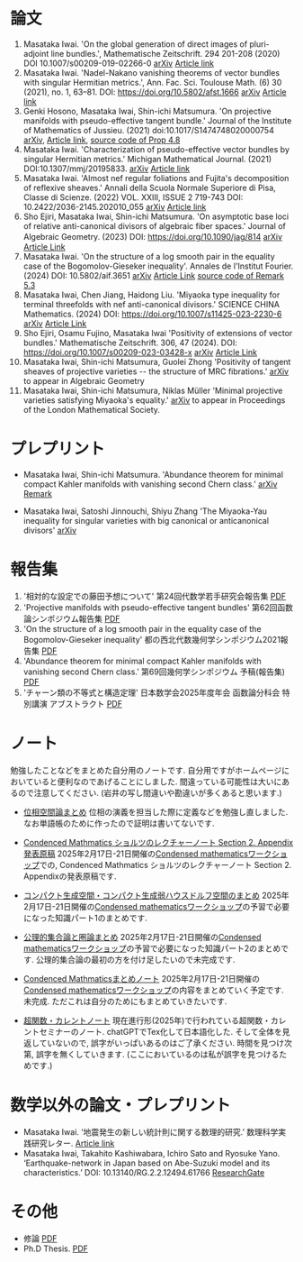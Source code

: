 # **論文**

1. Masataka Iwai. 'On the global generation of direct images of pluri-adjoint line bundles.', Mathematische Zeitschrift. 294 201-208 (2020) DOI 10.1007/s00209-019-02266-0 [arXiv](https://arxiv.org/abs/1712.06293) [Article link](https://link.springer.com/article/10.1007/s00209-019-02266-0)
2. Masataka Iwai. 'Nadel-Nakano vanishing theorems of vector bundles with singular Hermitian metrics.', Ann. Fac. Sci. Toulouse Math. (6) 30 (2021), no. 1, 63–81. DOI: https://doi.org/10.5802/afst.1666 [arXiv](https://arxiv.org/abs/1802.01794) [Article link](https://afst.centre-mersenne.org/articles/10.5802/afst.1666/)
3. Genki Hosono, Masataka Iwai, Shin-ichi Matsumura. 'On projective manifolds with pseudo-effective tangent bundle.' Journal of the Institute of Mathematics of Jussieu. (2021) doi:10.1017/S1474748020000754
[arXiv](https://arxiv.org/abs/1908.06421), [Article link](https://www.cambridge.org/core/journals/journal-of-the-institute-of-mathematics-of-jussieu/article/abs/on-projective-manifolds-with-pseudoeffective-tangent-bundle/5C6BC1CD1D4F0E3A5CD8DDF2FD1D266F), [source code of Prop 4.8](https://github.com/masataka123/math/tree/master/polynommial)
4. Masataka Iwai. 'Characterization of pseudo-effective vector bundles by singular Hermitian metrics.' Michigan Mathematical Journal. (2021) DOI:10.1307/mmj/20195833. [arXiv](https://arxiv.org/abs/1804.02146) [Article link](https://projecteuclid.org/journals/michigan-mathematical-journal/advance-publication/Characterization-of-Pseudo-Effective-Vector-Bundles-by-Singular-Hermitian-Metrics/10.1307/mmj/20195833.short)
5. Masataka Iwai. 'Almost nef regular foliations and Fujita's decomposition of reflexive sheaves.' Annali della Scuola Normale Superiore di Pisa, Classe di Scienze. (2022) VOL. XXIII, ISSUE 2 719-743 DOI: 10.2422/2036-2145.202010_055 [arXiv](https://arxiv.org/abs/2007.13954) [Article link](https://journals.sns.it/index.php/annaliscienze/article/view/4935)
6. Sho Ejiri, Masataka Iwai, Shin-ichi Matsumura. 'On asymptotic base loci of relative anti-canonical divisors of algebraic fiber spaces.' Journal of Algebraic Geometry. (2023) DOI: https://doi.org/10.1090/jag/814 [arXiv](https://arxiv.org/abs/2005.04566)　[Article Link](https://www.ams.org/journals/jag/0000-000-00/S1056-3911-2023-00814-8/)
7. Masataka Iwai. 'On the structure of a log smooth pair in the equality case of the Bogomolov-Gieseker inequality'. Annales de l'Institut Fourier. (2024) DOI: 10.5802/aif.3651 [arXiv](https://arxiv.org/abs/2103.08779) [Article Link](https://aif.centre-mersenne.org/articles/10.5802/aif.3651/) [source code of Remark 5.3](https://github.com/masataka123/math/blob/master/chern.ipynb) 
8. Masataka Iwai, Chen Jiang, Haidong Liu. 'Miyaoka type inequality for terminal threefolds with nef anti-canonical divisors.' SCIENCE CHINA Mathematics. (2024) DOI: https://doi.org/10.1007/s11425-023-2230-6  [arXiv](https://arxiv.org/abs/2303.00268) [Article Link](https://link.springer.com/article/10.1007/s11425-023-2230-6) 
9. Sho Ejiri, Osamu Fujino, Masataka Iwai 'Positivity of extensions of vector bundles.' Mathematische Zeitschrift. 306, 47 (2024). DOI: https://doi.org/10.1007/s00209-023-03428-x [arXiv](https://arxiv.org/abs/2307.05022) [Article Link](https://link.springer.com/article/10.1007/s00209-023-03428-x)
10. Masataka Iwai, Shin-ichi Matsumura, Guolei Zhong 'Positivity of tangent sheaves of projective varieties -- the structure of MRC fibrations.'  [arXiv](https://arxiv.org/abs/2309.09489) to appear in Algebraic Geometry
11. Masataka Iwai, Shin-ichi Matsumura, Niklas Müller 'Minimal projective varieties satisfying Miyaoka's equality.'  [arXiv](https://arxiv.org/abs/2404.07568) to appear in Proceedings of the London Mathematical Society.


# **プレプリント**

- Masataka Iwai, Shin-ichi Matsumura. 'Abundance theorem for minimal compact Kahler manifolds with vanishing second Chern class.' [arXiv](https://arxiv.org/abs/2205.10613) [Remark](https://masataka123.github.io/blog3/pdf/Torus_fibration_c2=0.pdf)

- Masataka Iwai, Satoshi Jinnouchi, Shiyu Zhang 'The Miyaoka-Yau inequality for singular varieties with big canonical or anticanonical divisors' [arXiv](https://arxiv.org/abs/2507.08522)

# **報告集**
1. '相対的な設定での藤田予想について' 第24回代数学若手研究会報告集 [PDF](https://masataka123.github.io/blog3/pdf/2019_02_18_hokoku.pdf)
2. 'Projective manifolds with pseudo-effective tangent bundles' 第62回函数論シンポジウム報告集 [PDF](https://masataka123.github.io/blog3/pdf/2019_11_02.pdf)
3.  'On the structure of a log smooth pair in the equality case of the Bogomolov-Gieseker inequality' 都の西北代数幾何学シンポジウム2021報告集 [PDF](https://masataka123.github.io/blog3/pdf/2021_10_31.pdf)
4. 'Abundance theorem for minimal compact Kahler manifolds with vanishing second Chern class.' 第69回幾何学シンポジウム 予稿(報告集) [PDF](https://masataka123.github.io/blog3/pdf/2022_07_20_Geometry_Symp_2022.pdf)
5. 'チャーン類の不等式と構造定理' 日本数学会2025年度年会 函数論分科会 特別講演 アブストラクト [PDF](https://masataka123.github.io/blog3/pdf/2025_01_日本数学会_homepage.pdf)


# **ノート**
勉強したことなどをまとめた自分用のノートです. 自分用ですがホームページにおいていると便利なのであげることにしました.
間違っている可能性は大いにあるので注意してください. (岩井の写し間違いや勘違いが多くあると思います.)

- [位相空間論まとめ](https://masataka123.github.io/blog3/lecture/2022_集合と位相まとめ.pdf)
位相の演義を担当した際に定義などを勉強し直しました. なお単語帳のために作ったので証明は書いてないです. 

- [Condenced Mathmatics ショルツのレクチャーノート Section 2. Appendix 発表原稿](https://masataka123.github.io/blog3/pdf/2025_02_18_Condensed_Mathmatics_talk.pdf)
2025年2月17日-21日開催の[Condensed mathematicsワークショップ](https://sites.google.com/view/condmathomu/home)での, Condenced Mathmatics ショルツのレクチャーノート Section 2. Appendixの発表原稿です. 

- [コンパクト生成空間・コンパクト生成弱ハウスドルフ空間のまとめ](https://masataka123.github.io/blog3/pdf/2025_02_18_CGWH.pdf)
2025年2月17日-21日開催の[Condensed mathematicsワークショップ](https://sites.google.com/view/condmathomu/home)の予習で必要になった知識パート1のまとめです. 

- [公理的集合論と圏論まとめ](https://masataka123.github.io/blog3/pdf/2025_02_18_set_category.pdf)
2025年2月17日-21日開催の[Condensed mathematicsワークショップ](https://sites.google.com/view/condmathomu/home)の予習で必要になった知識パート2のまとめです. 公理的集合論の最初の方を付け足したいので未完成です. 

- [Condenced Mathmaticsまとめノート](https://masataka123.github.io/blog3/pdf/2025_02_18_Condensed_Mathmatics_seminarnote.pdf)
2025年2月17日-21日開催の[Condensed mathematicsワークショップ](https://sites.google.com/view/condmathomu/home)の内容をまとめていく予定です. 未完成. ただこれは自分のためにもまとめていきたいです. 

- [超関数・カレントノート](https://masataka123.github.io/blog3/pdf/20251003_current_seminar/current_seminar_20251003.pdf)
現在進行形(2025年)で行われている超関数・カレントセミナーのノート. chatGPTでTex化して日本語化した. そして全体を見返していないので, 誤字がいっぱいあるのはご了承ください. 時間を見つけ次第, 誤字を無くしていきます. (ここにおいているのは私が誤字を見つけるためです.)

# **数学以外の論文・プレプリント**
- Masataka Iwai. ‘地震発生の新しい統計則に関する数理的研究.’ 数理科学実践研究レター. [Article link](https://www.ms.u-tokyo.ac.jp/lmsr/pdf/2019-6.pdf)
- Masataka Iwai, Takahito Kashiwabara, Ichiro Sato and Ryosuke Yano. ‘Earthquake-network in Japan based on Abe-Suzuki model and its characteristics.’ DOI: 10.13140/RG.2.2.12494.61766
[ResearchGate](https://www.researchgate.net/publication/335443738_Earthquake-network_in_Japan_based_on_Abe-Suzuki_model_and_its_1_characteristics_2)

# **その他**
- 修論 [PDF](https://masataka123.github.io/blog3/pdf/weak_geodesic.pdf) 
- Ph.D Thesis. [PDF](https://masataka123.github.io/blog3/pdf/phd_iwai.pdf)


<!---
# **コメント**

- 'On the global generation of direct images of pluri-adjoint line bundles.', 
修士論文があまりにも悪く, 修士以後特にやることも定まらず, 博士１年の秋まで迷走していた.
(Monge-ampere, K-stabilityとかいろいろやったがよくわからんかった...)

そんな中, 博士1年の夏に友人の家に述べ２週間ぐらい一緒に暮らしていた(ファイナルファンタジー１５飯生活)時に, 指導教官にこういうの(Dengさんの論文とか)読んでると連絡し, そっから指導教官の手取り足取り丁寧な指導によりなんとか論文になった.
でも今思うと, この論文はかなり指導教官のテクニックが使われていて, 自分の論文と言っていいものか...(指導教官のShafarevich写像に関する論文とかこんなテクニック多い).

その後(指導教官の反対を押し切って)arXivに早速投稿. すると3日後にDuttaさんから「結果が被った」と報告があった. arXivに投稿して正解だった....(そのことを報告した際に指導教官から「そうですか」の一言のみ頂いた).

その４ヶ月後に村山さんにお会いする機会があった.何か喧嘩らしきことが起こるかと思ったが, そんなことはなく, 村山さんから「あんな短く証明できるのはすごい」というお言葉をいただいた. 私は村山さんに「log canonicalの時にも拡張できるのはすごい」と言った.お互いがお互いをほめ合うことになった.(log canonicalは解析的にはどうしようもないので, やっぱりDutta-Murayamaはすごい, Dutta-Murayamaは他にも応用があるし...)

Mathematische Zeitschrift.に掲載

ちなみに指導教官に訂正してもらった際に「あなたの論文の謝辞に私の名前を書かないでください」と明記された.後世に伝えていきたい.

この時期はゼルダの伝説 Breath of the Wildをめちゃくちゃやっていた. おそらくこのゲームはいろんな人に勧めているし, 誰もが面白いと言っていると思う.



- 'Nadel-Nakano vanishing theorems of vector bundles with singular Hermitian metrics.', 

後輩のセミナーで消滅定理に関することを聞いてて, もっと簡単に証明できるんじゃないと思って書いた. 書いた当時はこれとか絶対応用あるやろっと思ってarXivに投稿したが, よく考えてみると藤野先生の結果のマネっぽいし, うーんって感じ.まあ誰か応用してくれると嬉しい.

Annales -Mathmatiques- de la Facult des sciences de Toulouseに掲載予定.

この時期はゼノブレイド2にハマっていた.ゼノブレイド2は戦闘システムに癖があるゲーム. ただハマるとすごく快感がある面白いゲームだった. あと音楽良すぎてサントラも購入した.


-  'Multiplier ideal sheaves and local geodesics for plurisubharmonic functions.' 
修士論文. 今見返してもやっぱりひどい. 指導教官に投稿しろと言われたが, とてもじゃないが投稿できるレベルではない. 



- 'Characterization of pseudo-effective vector bundles by singular Hermitian metrics.' 

pseudo-effectiveに関して調べてたら, 特異エルミート計量で特徴付けられるんじゃね?って思って書いた論文.当時はこれめっちゃいいやんと思ったが, 2年ぐらい経ってから見ると, いやこれ結構当たり前のこと書いているなあって思う.まあtangent bundleがbigに関する構造定理を付け加えたし, 面白いかも.

Michigan Mathematical Journal に掲載予定.

この時期はモンハンワールドにハマっていた.マルチで常に海外交流をしてたように思う. 大剣と弓を主に使っていた.




- 'On projective manifolds with pseudo-effective tangent bundle.'

博士２年ぐらいに考えてた問題.でも全くわからず, そのご就活やらなんやらで数学を一時期離れてた.(競技プログラミングにはまったのも博士２年の時)

科研費余ってたので博士２年の2月にCIRMの研究集会に行った. その行きの飛行機で松村さんの論文見ればできるんじゃないと思い, その後いろいろと考えた.(ちなみにWangくんにあったのもこの研究集会. この研究集会で藤野先生, 藤澤先生と一緒にマルセイユ観光した. この研究集会の後に日経のプログラミングコンテストあったし, いろいろ忙しかった...)

その後できたと思って松村さんにメールしたところ,英語的にも数学的にもいろいろミスが見つかった. 4月に松村さんにお会いし, ４日間ほど議論した. ちょうど私のセミナー発表があって, そこに出席してた細野さんにセミナー後「ベクトル束のsplit」に関して質問し, それがきっかけで細野さんも一緒に混ざった. lineグループでの議論の末5月に理論的なことは完成.結局博士２年の時に考えてた問題は斜め上の解答(葉層理論)でとけた. 

その後松村さんから分類に関する質問が出て, 分類をすることになった(Chapter 4). 6月に再度東北大学に行き, 分類をすることに. ただ松村さんがminimal surfaceに関してはもう分類してたので, 結局Blow-upのところだけが問題となった.これは「Python使えばいけるんじゃね」と思いプログラミングして解決した.(こんなところでプログラミングが役立つとは人生よくわからん...)

後日談だが, 他の研究者から「 I must admit that I am still amazed by the computations that H-I-M do in Section 4 of their paper」と言われた. 

Journal of the Institute of Mathematics of Jussieuに掲載決定
この論文は私はかなり好きである. 著者全員の個性・良さが出てる論文だと思う. 

arXivに提出していたぐらいの時期はファイアーエンブレム風花雪月にハマっていた. 1ルート70時間かかるしそれが4ルートもあるしとかなりハードなゲームだったルナティックむずかしすぎる...




- Ph.D Thesis.
博論はめちゃくちゃ適当に書いた. 修論を除く上の４つの論文はまとめただけである. Fujita分解やZhengさんに送ったメールなどを最後に書いた. (Miscellaniesという言葉を使いたかっただけである.)  
博論の謝辞はめちゃくちゃボケようと思って書いた. 友達に見せたら「この謝辞は面白い」と絶賛だった. 各パートについてもう少し踏み込んだことを言う.
・高山先生への謝辞 
私は高山先生から何一つ学ばなかったので, それを御礼するふりをしながら書いたつもりである. 結局修士博士時代, 研究室で学んだことは無駄であった. 2020年はこの(無駄に)学んだことを綺麗さっぱり落とす年であった. 
・松村さんへの謝辞 
現在の研究方法は全て松村さんから教えてもらったように思う. 初めて共同研究をしたとき「これがプロの研究か...」と驚愕・落胆した. 以前やってた研究方法や研究室セミナーは全てぬるま湯だったのである. それ以降(2020年以降), 私はこの方法で研究するときめた. 松村さんには常にお世話になっているので, 感謝しかない.  
・研究室の人への謝辞. 
結局高山研究室の人々とは疎遠になってしまった. 小池さんや松村さん以外とはあまり連絡をとっていない. 研究室の繋がりとはそんな物である.
・家族への謝辞 
実は私の家族は私が何をやっているかよくわかっていない. 修士一年から金銭面で自立していたので, あまり詳しくいってなかったのである. (両親は博士課程もよくわかってないと思う) そういう面で何もいってこなかった両親には感謝である. (両親によって修士博士を諦めた例もあるので...) 私は家族との関係が非常に良いし, 今までやってこれたのも家族があまり干渉しなかったからである. (だって普通だったら"働け"っていってきてもおかしくないし)  "いつも暖かく見守ってくれてありがとうございます"は姉から「こういうこと書いたら?」と言われて書いた.
・高校の同級生への謝辞 
博士修士は遊んでいた思い出しかない.(論文を書けるほど勉強はしてたと思うがなぜか勉強していた時の記憶がない. 遊んでいた思い出しか頭の中にないのである.) 学部時代の方がかなり勉強してたと思う. 学部時代は全然家から出ないし趣味もそんなになかったので, 彼らのおかげで趣味が増えて人生が良くなったと思う. 
友人Aが神社好きで, 私もその友人とよく旅行に行っていたので, 旅行や神社仏閣巡りが私の趣味になった. 青春18きっぷでの旅行も修士1年にやったことである. 修士博士といえども結局は学生なので, 夏休み春休みにはよく旅行に行った. 
 2週間に及ぶゲーム合宿は博士1年に友人Bとやったことである. 友人Bに「スプラトゥーン」を進められ, めちゃくちゃ面白かったので, 京都に押しかけて合宿をしたのである. ゲーム機を持っていなかった私がゲームをやり始めたのも彼の影響である. この合宿ではファイナルファンタジー15で主人公が食べた料理と同じ料理を食べる「ファイナルファンタジー１５飯生活」を行った.  
 博士3年に友人Cと8年ぶりに出会った. 彼はボードゲームを大量に持っていた. そっから高校時代の同級生何人かと8年ぶりに会って, 月一回ボードゲームをするようになった. みんな働いていてまともになっていたのには非常に驚いた.  博論提出２週間前に行くドイツ旅行も友人Cが誘ったことである. なかなかhardでFunnyな旅行だった. 私がいった旅行ベスト５に入る. 
 謝辞に書ききれないが高校の同級生とはかなり遊んだ. 今でもよく会っている.  
・数学科の人々への謝辞 
主に318など遊びに行っていた研究室への感謝である. リンクのところでも書いてるが, 私は自分の研究室(326)にはあんまり行かず, 317,318に遊びに行っていた. (他にも4階に遊びに行っていた) 修士時代と博士1年くらいまでは荒野さん周りの人が多くいたので, かなり楽しかった. 博士2年に競技プログラミングにハマると, 318で競プロしに行ったりした. (鶴崎くんにあったのも競プロつながりである). ただ博士3年になると, 遊んでくれる人がほぼいなくなったのである.いろんな人がいなくなったことで, 317は真面目な研究室になっていた. 今まで遊ぶために行っていた大学が遊べる場ではなくなっていたのである. そのため博士3年から大学にはあまり行かず高校の同級生と遊んでいた. なんかそれもあってか結局疎遠になってしまった(まあ無職時代に同期や数学科の人とはあまり会わないようにしていたのもあるが...) まあ同じ業界にいるのでいつかは会うと思うし, その感じでいようかと思う.




- 'On asymptotic base loci of relative anti-canonical divisors of algebraic fiber spaces.' 

9月に松村さんが東京に来て$B-(-K_{X/Y})$が$f$でdominantに落ちない場合について考えようという結論に至った. そこでCampana-Cao-Matsumura見ながら調べると, $B-(-K_{X/Y})$が$f$でdominantに落ちない場合には$f$がlocally trivialになることがわかった.(当時これには信じられず何回も見直したが...). ちょうど10月に大阪で松村さんと会う用事があったのでそこで言おうと準備した.

偶然にも同じタイミングで, 江尻さんから(權業さんを通して)「Campana-Cao-Matsumuraの数値的小平次元の等号成立の別証明ができた」と聞いた.そんなわけで, 10月に大阪で江尻さんの別証明を聞いた. 非常に簡潔に証明できてて驚きしかなかった. 江尻さんの発表後, 松村さんと2人で「$B-(-K_{X/Y})$が$f$でdominantに落ちない場合には$f$がlocally trivial」に関して議論した.次の日に江尻さんの研究室に2人で押しかけ, 情報共有し, 共同研究しようと言うことになった.

その後は江尻さんはB+,B-のinclusion公式とかいろいろ見つけ出し, 松村さんは-K_{X/Y}のsemiampleの時のup to finite etaleで直積の構造になることを示し, いろいろ付け加わって今の形になった.(私の仕事がやっぱり少ない気がする, 申し訳ない....)

arXivに出した時期は集まれどうぶつの森にハマっていた. 500時間ぐらいやった気もする.東大寺作ったり遊園地を作ったり色々したと思う.

Journal of Algebraic Geometryに掲載決定. 掲載決定まで2年かかった. 実は1回rejectを食らったのだかその理由は「レフェリーは良い論文だといっているが総合的に判断してrejectにしました」というなんとも嫌な気分になるrejectだった. 2年経った今でも内容的には面白い論文だし結構意外な結果が多いと思うのだが, なんか知名度が低い. ちょっと悲しい気分である.



- 'Almost nef regular foliations and Fujita's decomposition of reflexive sheaves.' 

博士２年の時にCatanese-KawamataのFujita分解の別証明はあるかと疑問に思った.偶然にも, 博士３年の7月に解決した.ただあまりにも簡単だったので, これだけでは論文にならないと思い, そのご応用についていろいろ考えたが特に何も得られなかった.

そんな中2020年4月に[LOY20]が出て, 早速読むことに. [LOY20]読んだ後に, 簡単な場合だったら言えるんかなーって思い, まあとりあえずalmost nef regular foliationで考えてみるかと言って考えた. 

ひとまずFoliationに関して知識を得るためにDruelさんの論文を５本ほど読んだ. するとnef anticanonical bundleに関する予想があり, 「これEIMでやったやつやん」ってなり即座に解いた.それじゃ面白くないから等号成立条件についてもっといいことが言えそうと思い調べた.(rationally connnected leavesに関しては, Ejiri-Gongyo見ててもどっかにrationally connectedは出るだろうと思った)

再びalmost nef regular foliationについて考えることに.algebraic partのrelative MRC調べればいけそうかなっと思っていて調べてたら, 「ん？なんかこれFujita分解に似てるな」と思った.その発見の後からmain theoremは早かった. (姉の家の引っ越ししてる際にも考えてた)

でもあまりにも簡単にmain theoremが言えているので, 投稿しようかどうか悩んだ. 
「まあDruelさんの予想も解いてるし, relative MRCについても書いてるし, そこまで自明でもないやろ」と言うことで投稿することにした.と言うわけで問題を考えてから2,3ヶ月で投稿することにした. 

Annali della Scuola Normale Superiore di Pisa, Classe di Scienze. 掲載決定
アクセプトまで3ヶ月と早かった. singular Hermitian metric使わない論文はアクセプトが早いのでは...とも思ってきた

arXivに出した時期はゼノブレイド definitive editionにハマっていた. ストーリーが暗い感じで常に面白く, 戦闘システムがゼノブレイド２よりもわかりやすいと思う.個人的にはゼノブレイド２よりもゼノブレイド１の方が好きである．



-'On the structure of a log smooth pair in the equality case of the Bogomolov-Gieseker inequality' 

2021年10月から半年間京都大学勤務となった. とはいったもの通勤する必要なし, 家にいたまま毎日決まった時間に勤務状態をメールするだけ, 以前と暮らしは変わらなかった.

まず初めにCampanaのOrbifold slope rationally connectedの論文を読んだ. これは正直読んだもののよくわからず, 次にWangくんの予想"-Kx がnefなklt varietyのregular locusの基本群はalmost abelian"をやってみた. ただこれはklt orbifold pairで-(Kx + D)がsemipositiveな場合でしかできず, 証明もorbifoldにしただけで, あんまりいい結果ではなく, ボツとなった(2022追記: これはどうもclaudonさんの学生が解いたようだ. 方針はPaun先生の方法と全く変わらなかった.)

とかなんとかいっている間に2021年になり, とりあえず[GKP20a]を読むことに. 安易にも「klt pairはorbifold tangent bundle定義するの難しい上に[CCM21]で結構わかっているからやっても意味ないし, log canonicalは難しそうだから, log smoothだったらできるんじゃない?」と思い, 前々から読んでた[DLB20]をもう少し詳しく読んだ. ただ[DLB20]はあり得ないくらい難しかったので, これもう少し簡単にならんか?と思ってたら, sRC quotient使えば言えそうだとわかった.(これは結局間違ってたのだが, まあできたし良しとしよう). とかとかいっている間にTheorem 1.4は完成. Kobayashi-Ochiai型の定理も[FM20]でできてたしこれは簡単に言えた. 

じゃあTx(-log D) がnumerically projectively flatだったらなんか言えるんじゃない?と思って調べたがあんまりわからず, とりあえず, Grauert理論と最近の複素幾何で発表することに. その研究集会でDaniel Greb先生の講演聞いてたらklt varietyの場合はわかっているらしく, ほうほうと思って論文[GKP20b]を読んだ. すると"H^1(X, /Omega^1)=0になることはない"という簡単な事実が書いてあった.(人間簡単なことには気づかないものである.) え,じゃあ分類できるんじゃないと思い, [FM20]を見ながらFujita \Delta invariant用いて分類ができた(まあ間違ってたんだけど). その後, 松村さんとセミナーして, Exampleの計算方法(その時には(P^n,H)と(F1,D)しかなかった)も教えてもらい, ガチで計算してExampleをえた.(人間簡単なことには気づかないものである.)

ところが藤野先生に論文を見せたら, 重大なミスが発覚. 実はその分類間違っており, 分類に外れた結果がでた. 具体的にはExampleで(Fm,D)も例になっていた. ということでTheorem 1.5はかなり弱い形になった. まあでもminimal modelの時は分類できたからいいんかなあ・・・

ということで論文を改めて見てみると, Theorem 1.4,1.5は, まあそこまでって感じ. (一応[DLB20]の簡単な証明にもなってるしええかな). Proposition 1.6がかなり面白く, 自分でもよう見つけたなと感嘆する限りである. この例って意外と知られてないし, [GKP20b]との違いが出てて面白いと思う. 一時は論文を出すか迷ったが, 自分が面白いと思う点があるので論文にして出すことにした. (まあ論文なぞ自己満足なので, 自分が面白いと思ったものを出すだけである. 面白くない論文はよくない論文誌にいくだけである)

後, まさかiitaka algebraic geometryが役に立つとは思ってなかった. 学部4年の時に高木俊輔先生とのセミナーで読んだ本だが, その後役に立つとは...Fujita \Delta 種数もこの本に書いてあったしなんか覚えてた内容がこの時期になって使うとは人生何が起こるかわからん. 

arXivに出した時期はリングフィットアドベンチャーにハマっていた. 
またこの論文は絶対に3月26日までに提出すると決めていた. モンハンライズが3月26日に発売される. 3月26日以降は忙しくなる. 現に今も体験版第二弾が出てきて忙しい. 今日も狩りをしなければならない. 体験版の時点でプレイ時間が40時間を超えている. これから忙しくなりそうだ. (結局2021年はモンハンライズを500時間もやってしまったのであった...)

Chapter 5での未解決問題は2021年12月にDruelさんが完璧に解いてしまった. 実は私もやろうとしていてできなかった問題だったのでちょっと悔しい. (10月に長岡くんに会ったときに, 致命的なミスを指摘されて, そっからできなかったのである...)

Annales de l'Institut Fourier に掲載決定. 結構好きな結果だったが, 2021年12月にDruelさんが完璧に解いてしまってから興味を失ってしまった. なのでまあ論文がFourierに掲載されたのは普通に嬉しい. ただ自分の限界も感じる論文でもあった. 



- 'Abundance theorem for minimal compact Kahler manifolds with vanishing second Chern class.'

2022年6月からRACMaSに勤務することになった. 身分は助教となり, 社会人といえば社会人となった. しかし週一回大学に行けばよく, 家で研究してればいいらしく, ちょっと暮らしが変わっただけであった. (まあ仙台に引っ越したので, そこは変わったが... 東北の神社仏閣を旅行できたのは非常に楽しかった.)

せっかく東北大学に来たのだから, 何か松村さんと議論がしたいと思い, 3年ほど前に松村さんから渡された論文[WZ02]を読むことにした. これが解読できて応用すればnef cotangent 束の研究ができると思ったからである. また論文の大雑把な内容は理解しているつもりで, Fujita分解が使えると本気で思っていた. 結局この論文は１ヶ月かけて解読できたのだが, 大した応用もできず, この方向性の研究はボツになった.

そっから3ヶ月間(7月から10月)くらいはひとつ前の論文のChapter 5での未解決問題に取り組んでいた. おそらくLCでの消滅定理を拡張すればいけると思って, LCの場合のBogomolov-Sommese消滅定理取り組んだが, 大したことは言えなかった. この研究はある程度までできていたが, 10月に長岡くんに会いに行ったら致命的なミスを指摘され, それが理由でボツになった. 

11月の第一週, 何かネタを探して歩いていると, ふと「数値的小平次元1の場合のGrifith semipositive cotangent (nef cotangent)束のアバンダンスは言えないかな」と思った. 
なぜそう思ったのかわからない. (卸町神社の神託といえばそれまでだが.) ただ以下の論文が手がかりとはなっていた
・[GKP21] GKP21ではアバンダンスを解いていた. そのトリックは数値的小平次元が1で小平次元0みたいなことが起こり得ないことを示していた. 数値的小平次元1なら何か簡単に示せそうとは思っていた.
・[Ou17] 2次のチャーンクラスが消えていて数値的小平次元が1の場合, semistable bundleのフィルトレーションでかけていることが分かっていた. そのフィルトレーションが自明な時, それは[GKP21]と同じ状況である.
・[Koike21] アバンダンスを解くにはMonge-Ampere foliationが鍵となる. [WZ02]でもそのfoliationが使われている. 小池さんの論文では数値的小平次元が1の場合のMonge-Ampere foliationの正則性が調べられていた.
そこで1週間かけて考えると, いとも簡単にprojectiveの場合は解けてしまったのである. Touzet16によってほぼ知られていたfoliationやFujita分解, [GKP21]のShafarevich mapのテクニック, [Ou17]の定理などを合わせたらできてしまった. これがChapter 3の内容の原点である(最初はProjectiveでnef cotangentに限定していた)

そこで松村さんに報告したら, 「Fujita分解のテクニックが面白いからそこを深めましょう」ということになり, 共同研究することになった. ただFujita分解からはアバンダンスが言えず, もしかしたらnef cotangent束のアバンダンスはFujita分解とあまり関係ないのではとなった. これはまずい, ボツになるのかと思ったが, 結局は松村さんが調べ尽くしてくれ, 実のある内容ができた. それがChapter4の内容である.

RACMaSにいるうちに論文を出したかったので, 2022年3月までには出そうと言っていた. ただ12月から2月くらいまでは松村さんがお忙しかったので, 私は待ちの状態が続いた.そこで12月のうちにProjectiveでnef cotangentのアバンダンスを書き終え, あとは適当に時間を潰していた. ところが, 1月下旬に[LOYWZ21]や藤野先生の論文を読んでいると, 「あれprojectiveの場合の証明はまどろっこしいことをしているかもしれない」と思った. 「これはやばい, またボツになるのか」と思ったが, 卸町神社に行った後にふと「compact kahlerにしたらいいんじゃない?」と思い研究を進めた(なぜそう思ったのかわからないがこれもまた卸町神社の神託であろう) そこでもう一回Touzet16あたりを調べていると[PRT21]の論文にぶち当たり, Special varietyを結びつくアイデアがでた. またまた1週間かけて考えるとcompact kahlerの場合ができてしまった.  しかも2次のチャーン類が消えてることからnef cotangentが出てしまったのである. これはcompact kahlerでnumerically projectively flatの同値性を証明する際に用いたテクニックを[Ou17] の分類に応用するだけであった. 以上がChapter 3, 5, 6の内容である.

さて結局のところこの論文はかなり運よくできた論文である. 
・長岡くんが前の研究を否定してくれた. 長岡くんに指摘されてなかったらこの研究のスタートは遅れていた.
・2回ほど謎の神託を得た. 私はいつも, ある1週間の間にアイデアがふと降りてきて, それを1,2ヶ月で練って論文にするので, そこまで珍しくない. ただ普段は１つの神託で１つの論文を作るので, 今回は２つの神託を用いている. 論文には"待ち"と呼ばれる発酵させる期間が必要だとわかった.
・他の人に解かれていなかった. 私は偉い人のアイデアをつなぎ合わせただけである. 何か新しい手法を生み出したわけではない. このアバンダンスは気づけば簡単な定理だが, なぜか誰も気づいていなかった. ある人から「Special varietyと関連づけるとは思わなかった」と言われた.

arXivに出した時期はあまりゲームをやっていない.ちょっと思い返すと2021年にモンハンが出てそれを500時間ぐらいやっていた. 最初は狩猟笛を使ってたがライトボウガンが強すぎてそっからずっと使っていた. 2022年6月にサンブレイクが出るので, ちょくちょく勘を取り戻さないといけない.
その後は女神転生5をやっていた. 60時間ぐらいだと思う. あれほど化け物が出まくるゲームはあまりないと思う. その後fire emblem 風花雪月をまた100時間ぐらいやった. 
それから2月3月はなぜか四六時中数学のアイデアが降りてくる日々が続き, ゲームをやる余裕がなかった. (まあこれは神託みたいなものだと思う.) 論文を出しちょっとゆったりしたいので何かゲームをしたい. (十三機兵防衛圏とかすすめたい)

最後にアバンダンスに関して思うことを述べておく. generalなアバンダンスは難しいが, nef cotangentやGriffith semipositive cotangentの場合は結構あっさり解けるのではないかと思っている. 
理由としてこれらはAbelian varietyとample canonical に分解される. つまりCYやHKなど難しい多様体がでない. Abalian varietyはmoduliもわかっているので, これらの多様体は簡単な構造をしている. また[WZ02]によってGriffith semipositive cotangent＋Kahler conditionの場合はアバンダンスがわかっているのである. 
とりあえず[WZ02]の別証明を早く知りたいところである. Griffith semipositive cotangentの場合, パッと思いつく方針として, 計量hによるRicci kernel foliation(Monge-Ampere foliationの一種)を作り以下を考えれば良いと思う.
1. Monge-Ampere foliationの正則性を示す. (これは[Koike20]が鍵になると思う.)
2. それがalgebraiclly integrableを示す([Bost01][Druel17]などなどを使う?)
ただこっからさっぱりわからない. (そもそもアバンダンスの研究は帰納法を用いるものを除けばかなり少ない. それほど難しいのだと思う. )



- 'Miyaoka type inequality for terminal threefolds with nef anti-canonical divisors.'
初めての海外の人との共著である. しかもJiangさんと共著を書くことになるとは, 8年前(2015年)の私は想像できただろうか.

2023年3月JiangさんとLiuさんの論文が出た. その論文のconjectureに「weak Fanoのc2c_1^{n-2}はpositiveになるか?」と言うものがあった. 
私はこの論文を見て「こんなん絶対できるやろ」と思った. その日"Fano大魔神"こと藤田さんにお会いすることがあったので, 色々と話した. 藤田さんも「できそうですよねー」と言う感じだった. 

とかなんとか二週間くらい考えてたらできた. 家族旅行の車内で考えてたら以前使ってた道具と最近出したアバンダンスの道具を組み合わせたらすぐできた. すぐさまpdfにする作業をして, 4月1日に送った. 

pdf送ったらJiangさんから返答があった「Iwai? ああ覚えてるわ，確か高山のところの学生やったよね? んでこの議論はあってそうやわ.」なんとJiangさんは私のことを覚えていたようである. これにはびっくりした. Jiangさんは小池さん中村さんと同い年で私とまあまあ離れている. 修士の時私は川又研セミナーには行ってなかったので,何で知ってたんだろうか? 
ちなみにJiangさんは私の院生室にはかなりきていた. 私が修士１年の時, 私の院生室は留学生の人が多く, Jiangさんは中国人留学生のなかでリーダー的な存在だった. Jiangさんが中国人留学生を集めてパーティーなどを計画していたらしい. 現にJiangさんが卒業してからはそのようなパーティーがあまり開かれていなかったように思う.

Liuさんからはかなり質問が来た. 「この引用あってる?」「もう少し何かできない?」「これってなんでなの?」などなど. 松村さんから聞いてたが, かなり熱心な人だと思った. それは藤野先生の弟子だからなのかな？とも思った.

 その後LiuさんJiangさんが私の議論のチェックを行った.しばらくしてからLiuさんから「これ論文にするん？もししないんだったら共著にしようぜ」と言ってきた. 私はこれだけで自分で論文書くのもなあと思ってたので「ぜひぜひ」と返信した.(だってアブスト・イントロ書くの大変なんだもん...これだけだと論文にはならなさそうよね...内心「ラッキー」と思った)
 あとはLiuさんが全てやってくれた. 英語も直してくれたし些細なミスも直してくれたし, なんだかおんぶにだっこ状態でひたすら「ありがとう」と言った. (こんなんだから自分で論文書けなくなってるんかな...?なんか最近単著書いてないよね?こうして人はどんどんだらけていくのだ...)
 
海外の研究者でしかも代数幾何学のプロとのメールが続いたので, 非常に面白かった反面体力もかなり使った. ゴールデンウィークで実家にいる時にもメールをうっていた. かなり良い経験だったと思う. そしてこれは共同研究て言っていいのかとも思った.(松本さんにこの話をしたら「てか著者に"問題といた"ってメールしたの！？」って返された. 問題といてメールしたほうが楽じゃない...?)

最近ゲームができていないと言うのが実情である. 大学の仕事ってまあまあ忙しいと思った. (まあ授業準備が揃ってないからと言うのも事実である.) あんまりゲームやってはないが, ポケモンSVを先週なんとか終わらせた. 可愛いポケモンでクリアを目指した. 可愛いポケモンでクリアを目指すと, 属性がフェアリーに固まり困る, と言う経験をした. ストーリー的にも面白かったと思う. 
あとはゼルダ新作が出るので今週はそれが楽しみである. 

SCIENCE CHINA Mathematics に掲載決定.
この共同研究の後, Haidong Liuさんには2023年11月に日本で, 12月に北京で会った. とても気さくで良い人だった. 
そしてさらにHaidong Liuさんから2025年6月の北京の集会の招待を受けた. ありがたい. 
その集会, 日本人講演者は「藤野先生・谷本先生・藤田さん・橋詰さん・岩井」と「え？私が喋っていいのか？」と思ったが, 講演後に谷本先生から褒めてもらって結果やってよかった. 
もし潤沢な科研費が当たって, 日本で集会が開けるなら(お世話になったし)Haidong Liuさん含め親しい人を呼びたいなあと思った

-  'Positivity of extensions of vector bundles.'
江尻さんとは2回目, 藤野先生とは初めての共同研究である.
まさか藤野先生と共著を書くことになるとは, 8年前(2015年)の私は想像できただろうか.
M1の時にMMPをやってた友人にちょっと自慢したい. まあ彼はファイナンスの方に興味を持って数学の興味は失ったと思うので, そんな自慢しても意味ないと思うが...

さてこの結果の感想を言うと, 「めちゃくちゃ悔しい！」そして「非常に申し訳ない」
2023年6月末に藤野先生から「pseudo-effectiveのextensionはpseudo-effectiveですか？」と言う質問が来た．
細野-岩井-松村のQuestionとして書いてたものである. 2019年に松村さんと考えてできなかった問題だった.
私は「梅村先生の論文の方法を特異計量に使ったらできそうです．」といい1週間近く考えていた. 
6/30に江尻さんに会った時にも「Fulger-Rayの論文では反例あるって予想してるんですけど, これは絶対彼らが勘違いしてるんですよ〜」みたいな感じで言った.
ところが7/1に江尻さんからいきなり「反例があります」とメールが来た. 思わずサイゼリヤでメールを見た時は「まじかー」と声を出してしまった. そっから今の論文の形になった.
今回に関しては私は本当に何もしてない. 申し訳なさすぎてとりあえず二人には謝った. 

あと二人とも仕事が早い! 江尻さんの作業スピードと藤野先生のメールでのアドバイスのスピードがかなり早かった.
1日1日で状況がどんどん変わっていくし, 正直私はついていくのに精一杯だった. 
そして日曜の夜に飲んで, それで修正作業が遅れてお二人に迷惑をかけた. 申し訳ない. (でも日曜の夜くらい飲ましてよ・・・とも思った. まあこれは私が悪いので仕方ない.)

藤野先生からの質問メールが6/23でArXiv投稿が7/11. 18日しか経ってない. ただこの18日は最も濃い18日だったと思う. 
また「これがトップクラスの研究者か」と江尻さんと藤野先生から感じた. 
私はトップクラスにはなれないなあと思った研究であった. 

5~6月はゼルダ新作を楽しんだ.100時間ぐらいやったと思う. ストーリーも良かった. 
ストーリークリアするまでハートを制限して遊んでたが, それも良かったと思う. まあGameoverになりまくったけど.
フィールドを歩いているだけで楽しいゲームはこれくらいしかないと思う. 地下探索も楽しい. 全てにおいて楽しかった. 
そして今, 7月はかなり忙しい. ゲームする時間がない. ただこれではいけないと思いとりあえずゼノブレイド３を始めた. ちょっと時間をとってやっていきたい. 

Mathematische Zeitschrift. に掲載決定.
この共同研究のゆえもあって, 藤野先生からとある依頼がきた. 
まだ2025年の時点ではわからないが, 今後が楽しみである. 

- 'Positivity of tangent sheaves of projective varieties -- the structure of MRC fibrations.' 
松村さんとは4回目, Guolei Zhong さんとは初めての共同研究
簡単にいうとHosono-Iwai-MatsumuraのKLT版である.

はじめにこの研究をやろうと言い出したのは私でも松村さんでもない.  Guolei Zhong さんからやろうと言い出してきた.

時を遡ること2023年2月. 私は韓国の研究集会"Korea-Japan Conference in Algebraic Geometry"に遊びに行った.
その時Guolei Zhong さんがpsef tangentの研究をやってたのを知った. その後共同研究をし始めたがなんとHoring-Peternelと被っていたことがわかった. そっからそのklt版がわからず, 3ヶ月ぐらい音信不通になった(これは主に私が悪い)

ところが6月, フランスへの飛行機に乗る前にGuoleiさんから「almost nef tangentの構造とかわからん? Abelian varietyぐらいはわかるんじゃない？」ってメールが来た. 
フランスで5時間電車乗っている際に,  「Abelian varietyのとこはわかった」って言ってQ-chern classの議論などを書いて結果を送った(今の3.1と3.2) じゃあなんかしますかってなって１ヶ月overleafでやりとりした. almost nef tangnetは半分くらい完成していた.
一方6月下旬ぐらいに松村さんと別件で話していると. 「positvely curved tangentならできるかもですね」と松村さんからラインが来た. じゃあ一緒にやりますかってなり, 7月ぐらいに4.5章の内容がほぼ確定した. 
6章の内容は松村さんが4章の内容を書いていてやることないときに, Guoleiさんが書いたものから思いついた. 個人的に具体例があることもわかりかなり好きである. 
7章の内容はGuoleiさんが根気でやった内容である. 

この研究一番面白かったかもしれない. 普段私はわからんところで詰まってそのまま放置が多いのだが, Guoleiさんは謎の根気でちょっとした結果を書いていく. それを見て私がちょっと進める, と言った感じでどんどん結果が広がっていた. 
いつも共同研究は個人の力の合わせ技が多かったので, 今回は本当に"共同"している感じがあった.
そしてGuoleiさんがとにかく優しい! わからんかったら一緒に考えてくれるし, 細かい議論をきちんと埋めてくれるし, 論文を探し出してきてすぐに教えてくれる. この研究はGuoleiさんなしではできなかったんじゃないかと思う. 
みんなのいいところも出たし個人的に一番好きな論文である(Hosono-Iwai-Matsumuraを塗り替えたかも.)

しかし代数幾何学勢は常に研究しているのかと再認識した.
Guoleiさんは朝9時から夜1時までずっといた. 休日もいた. もうびっくりした. 休みはないっぽい.
松澤さんに聞いたら「De-Qi Zhang研の人はパワフルやからなあ」と言っていた. パワフルすぎひん??と思った. 
彼は努力・根気という圧倒的な力で結果を出す素晴らしい研究者だと思った. 
私は他人の能力をトレースして謎の信託でちょっとした結果を出す人なので, もうちょい彼を見習らって根気で結果を出さないとなと思った. 

最近ゲームはあんまりしていない. ゼノブレイド3も途中で放棄している. 
この研究でやる気を全て取られてゲームする根気がなくなったのである.
もうちょい力をつけないといけないと思った. やる気などである. 

Algebraic Geometryに掲載決定.
実は査読に約2年かかった. 2023年の9月に出してreviseが来たのが2025年6月である. アクセプトは7月にもらった. 
2025年あたりからGuoleiから「査読結果まだなん?」って返ってきた. 私も松村さんも思った. 多分3回くらい催促したと思う. 私のメールアドレスからだと返信がないから松村さんからメールを送ってもらったりもした. 
まあ結果的にアクセプトもらえたので良かった. そしてかなり好きな論文なので, レフェリーレポートでも評価されてて嬉しかった.

ちなみに2025年4月に韓国のIBS-CCGに行った時三人で「査読遅いよねー」と話し合った. たまたまそこにいたJunyi Xieさんに「査読に何年待ってるんだ？」って聞かれたので, 我々は「約2年や」と返した.
するとJunyi Xieさんは「それは短いね」と笑いながら答えた. どうやら彼は査読に4年待たされたことがあるらしい. しかも15ページ以下の論文で待たされたらしい. 笑いながら話していて印象的だった. 


- 'Abundance theorem for minimal projective varieties satisfying Miyaoka's equality.' 
松村さんとは5回目, Niklas Muller さんとは初めての共同研究である．
この研究もう2年もかかっている. やっと終わったって感じである.

2022年4月, Iwai-Matsumuraでc２＝0のアバンダンスをkltに拡張しようとなった.
ちょうど6月に松村さんのいるバイロイトに訪問し, これいけるでしょっとなった. だがどうも些細なところでうまくいかず, できたと思ったら間違い, できたと思ったら間違いっていうのがずっと続いてた. 松村さんの方もやる気がなくなってたし私の方は精神的な体調を崩したりと2022年は結構悲惨な年であった(2022年の秋冬学期は授業などが忙しく結構メンタルをやられてた.)
2023年7月にもこの研究のやり取りをしていた. その時にGuoleiとの共同研究があり松村さんに報告すると松村さんはそっちに興味が移った, 結局Guoleiとの共同研究が先に完成した. (それくらい私も松村さんもこの研究のやる気は失われていたのである.)

一方で6月のアルプスでの集会「Alpine meeting on nonpositive curvature in Ka ̈hler geometry」に参加した. 
Niklasくんは2022年のドイツの集会で面識があった. ちょうどClaudon先生の講演後に「terminalで3c2=c_1^{2}の場合の構造はわかったんですけど...」と私が言ったら, 横にいたNiklasくんが「それ今僕もやってるんだよ...」って言った. 「え？まじ？」ってなった．
でもClaudon先生が「だったら一緒に共同研究しなよ」と言ってくれた. てなことで共同研究することになった.
その時にNiklasくんから「とりあえず今までできたことをtexにして私に送ってきてよ」って言われた. 僕は「わかった, すぐに送るね」って言った. 
ただその後Texうちしてた時に「いやこれ僕パシリじゃね？」ってなった. 5個下の子にパシリにされていることに気づいた. 

その後9月から共同研究が動き出した. terminalでしか無理だったのもkltに拡張できた. (普通に僕が勘違いしてた)
でもその後あまり続かず, Niklasくんとのやりとりも疎遠になった.(実はNiklasくんが一人でやらないといけない研究があるっぽい?それはやんないでとめちゃくちゃ言われた)
しょうがないので-K_X nef c_2=0 kltの構造定理の研究をすることにした.わからないことが多いのでわからないことは"Question"にして, 構造定理の研究を書いていった.(要はNiklasくんにわからんところを埋めてもらおうとしたのである. 共同研究はこういうのができるから良い)
Niklasくんも10月11月にはやる気を取り戻し, -K_X nef c_2=0 kltの構造定理は11月には完成した. 
ただその研究を進めるうちに「ん？松村さんとの研究はもっと簡単になるのでは」と思った. 実際簡単になってたのである.
ということでniklasくんと松村さんに研究を合わせてやろうと提案し, 無事二つの仕事を一つにまとめることができた.

それからNiklasくんが大活躍した. まず我々のc2=0kltのアバンダンスに関して簡単な証明を思いつき, もとの証明が簡単になった.
またc2=0nu=1の構造定理もできると言っていたのである.
 意気揚々と書いていたので我々も大喜びした. が，その証明にはミスがあり結局それは没になってしまった.
 
 結局2月まで議論が続いて, c2=0nu=1の構造定理は没にして論文を完成させようとなった.
 そこからは細かい修正を直していってとなって4月に至る.

結局この研究は2年かかったのである. まあ面白い論文になったかなっとも思う. 
KLT多様体扱えたしHiggs束使えたりと私が学んだ手法をあますことなく使えたので満足である.

と同時にやることがなくなってしまいネタが尽きてしまった.
今何が流行ってるんですかね? まあ一人で研究するのも疲れてきたので, 今後は何人かに声かけて何かしようかなって思ってる.

最近はスプラトゥーン３をやっている.
ちょうど佐藤さんと吉川くんと朝スプラ会に参加したのである. XP2245に最近行ったのは自分でも驚いている. 
なんというかスプラもS+10にも言ったら自身がつき, 試しにXマッチしたらいい感じだったのでやることにした.
友達とワイワイしながらできるゲームはやっぱりいいなあと思った. 


- 'The Miyaoka-Yau inequality for singular varieties with big canonical or anticanonical divisors' 
陣内智史さん(後藤先生の学生)とShiyu Zhangさん(Xi Zhang先生の学生)との共同研究である．
どちらも初めての共同研究である. 
この経緯は二つある.

[1つ目の経緯]
上にも書いた通り2024年は, やることがなくなってしまいネタが尽きてしまったため, 特に何もしてなかった.(なぜか集会はめちゃくちゃ開いてたが)

2024年11月末に小池・足立・ローラン先生による集会「 SCV, CR geometry and Dynamics」で急遽講演することになった. 松村さんが急遽講演できなくなったからである.  なので上の松村さんとNiklasとの共同研究を話した.(ちなみにMok先生から講演後にめちゃくちゃコメントが来た. 嬉しい反面, めちゃくちゃ緊張した)
その講演中に「ケーラーでもできる」といったら高山先生・XiaojunWuさんから「ほんまか？誰がやってるんや？」みたいな質問が来た. 「一応書いておいた方がいいのか？」と思い. これは簡単にわかるのでRemarkとしてホームページにアップロードした.

ところが, 松村さんがこのことをShiyu Zhangさんに伝えたところ, 「やばい, 自分の研究と被ってるやん」と思ったらしく, 12月末にShiyu Zhangさんから私に「私はkltのMIyaoka-Yau[ZZZ25]やってるが, お前の研究と被ってるかもしれん」とのメールが来た.
実はShiyu Zhangさんにとって, kltのMIyaoka-Yauが博論の研究だったらしい. そりゃ焦るわな.
その後私はShiyu Zhangさんに「Miyaokaの不等式のケーラー版やってる」とRemarkのpdfを送った. Shiyu Zhangさんから「結果が被ってなくて安心した」と返信が来た.

その後私は「[ZZZ25]でMiyaoka-Yauやってるけど, Kx bigならGKPT19から, Kx not bigならMiyaokaの不等式からでない？」とShiyu Zhangさんに連絡した. 彼からは「まあ多分そうやけど, kltの時の議論はもうちょいしっかり書いた方がいい」と返された. 

[2つ目の経緯]
2025年1月の陣内さんの修論がArxivに出た. この修論はちょっと気になっていた. 
What is セミナーで私が講演した後に, 陣内さんが私のところに来て, 陣内さんの修論の話しになった.
私は彼の手法を使えばMIyaoka-YauがK_x bigの時に確立できるのではと思い, 従来のアプローチを教えた. 
K_X big, psefの時のC_2に関しては2023年から気にはなっていたもののどう定式化すればいいかわからなかったのである(2023年6月にRousseau先生に聞いてもわからなかった.) 

[共同研究]
そこでまず陣内さんに「K_X bigのMIyaoka Yauやらへん？」と持ちかけた. 
その後「そういやShiyu Zhangさん入れてMIyaokaの不等式やったら, 二つの仕事を一つにまとめられるから良くね」と思い, Shiyu Zhangさんにも共同研究を持ちかけた. (後になればこれは大正解だった)
すぐにWeChatを交換して, Overleafで議論することになった.

ただ, こっからがかなり大変だった. 
・2025年2月 Ou, Cao-Paunによるmixed polarizationによる cotangent sheafのgeneric nefnessが示された. つまり私のケーラーでのMiyaokaの不等式の結果が消えた.
・2025年3月 陣内さんの論文には「\alphaがvanishing propertyを常に満たす」こと仮定されていたが, どうもそれはかなり非自明ということがわかった. vanishing propertyはかなり自然な性質だったので, これがケーラーの場合未解決だとは私も陣内さんも, そして後藤先生さえも思わなかったのである. これは4月にWitt Nystrom先生が「めちゃくちゃむずいぞ」と言ったことで解くことを諦め仮定として明記することにした. 陣内さんの結果が消える危険性のある発見だった.(結果が無くならなくて良かった良かった)
・2025年3月 Xが滑らかな場合でのBG不等式の証明に間違いが発見された. 当初は\alpha + \varepsilom \omegaで近似してたのだが, その近似方法はダメだとわかった(Example 4.26あたりに書いたのはそれ）結局これは陣内さんが正しい証明を書いてくれた.
他にも列挙すると「Xがsingularだとnonpluripolarどう定式化する問題, Orbifold Chern classとnonpluripolar productはどう定義する問題」などなどいろんな問題が出まくってまあ大変だった. 

しかもsingular varietyを扱えるのが私しかいなかった. 
陣内さんはnonpluripolar productについて詳しく, ShiyuさんはOrbifoldについて詳しいが, 両方を知っているのが私しかおらず, 結局「岩井が頑張らないと論文が進まない」という状況だった. 
また今回私が最年長であった. つまり今までの論文における松村さんのポジションを初めて私がやることになったのである. 
つまりHIM22の松村さんのポジションを岩井がやることになったのである. 「いやー松村さんってこんな大変やったんやな」と思った. 

以下こんな感じで進んで行った.
・3月はsingular varietyをHP16, DH25, DHP22, Wu21などと睨めっこして勉強しながら3章のnonpluripolar prductを定義した.
・4月はOrbifoldをDO23, Ou24, ZZZ25などと睨めっこしながら４章の内容を確立し, BG不等式の証明をOrbifoldに拡張した. 
・5月は(Shiyu Zhangさんに催促されたのもあって)6章の内容Miyaokaの不等式を確立した. これはOu25, CaoPaun25を使って以前の議論を焼き直しするだけだった.
となかなか大変だった. ただsingular varietyを勉強しているうちに「Kahlerいらんくない？」と思い全部Fujikiで書き直すことにした. なれてくると「compactいる？」とか「ここnormalいる？」と思えてきたので, これはやって良かったと思う.
まあ analytic spaceは勉強したかったので, これは大いに勉強になった. (こうでもしないとやらないので, やって良かったと思う. )

6月に論文としてまとめた. ただここからも大変だった. 
Shiyuから「Orbifoldは常にStandardではないよ」と返ってきた. その時はもう萎えた. ４章に書いた証明がほぼ書き直しになったのである. （というか間違いな可能性が出てきた）
が, Shiyuが「いや多分大丈夫だ. 私がチェックしよう」と言ってOrbifoldのところは全てチェックして書き直してくれた. 
最後までOrbifoldに悩まされたが, 7月に無事終わった．

と思いきや6月末に松村さんたちの共同研究で「-Kx nef, smooth kahlerのc2のsemipositivity」が示された.
証明が全く同じであった. これにはかなり焦った. 慌てて松村さんに「結果が被ってます」と連絡した. 
がどうも松村さん側は「あんまり被ってないですね」という反応だった.
結局WangくんやXiaojun Wuさんなどにメールを送ってお互いに論文を引用し合うことで平和的な解決をした.
(まあ闘いになることは絶対にないけどね. ただ親しいものにも礼儀ありだなと思った. )

と紆余曲折あったが無事に7月11日に投稿できた.
しかもsmoothではなくkltまでやり切ったので満足である. 
現在拡張できる最大限までやったので達成感が半端ない. 


なんというかここまで気合を入れた論文はもしかすると初めてかもしれない. 
私がこの研究に本腰を入れたのは(condence math 勉強会後の)2月20日からである. それから7月11日まで, (授業準備とか集会を除いて)ほぼずっとこれをやっていた. 土日も気が休まらなかった. 
旅行も(3月末に諏訪に行ったが), それ以後は行く気にもならなかった. 常に忙しかったと思う. (その反動が今に出てるが.)

そして13本目にして初めて「何かを定義する」という論文を書いたと思う.
今まで他人の道具を使いまくって示すことが多かったが, 今回の論文では「nonpluripolar product をsingualr varietyで定義する」とか「交点数を定義する」など定義することが多い. かなり数学っぽい論文だと思う. 
これは2月のcondence math 勉強会で Scholzeの数学のように「何かを定義する数学」の良さに気づいたからだとも思う. 
また代数の人とセミナーしているうちに「この定義はどうやっているのか」と"きちんと石橋を叩いて渡って"数学をする良さも気づいた(今までは他人が作った橋を飛び回っていたので). 
これに関しては2024-2025年にcondence math のセミナーをやって良かったと思った. 松澤さん・榎園さん・橋詰さんには感謝である. 

振り返ってみれば, 誰かが欠けてもこの研究はできなかっただろう. 
・陣内さんがいなければそもそもMiyaoka-Yauは証明はおろか定式化はできなかったと思う. 
・Shiyu Zhangさんがいなければkltへの拡張はできなかったと思う. 
・(自分で言うのもなんだが)岩井がいないと, Miyaokaの不等式の部分や二人をまとめるのはできなかったと思う. 

そして過去一番私が頑張った論文だと思う. これは私が(カッコよく言えば)プロジェクトリーダーであるからだ. リーダー的な役割をやるのはほぼ初めてだった. 二人に支えられたなあと思う. 


最近ゲームを全然やっていない. そこで別の話をしよう. 
6-7月にかけて大阪万博のために古くからの友人が述べ1ヶ月(2週間+2週間)泊まりにきた. 
彼はかなりアクティブであったので, なかなか面白い同居生活であった(まあ万博が終わるまでまた来るらしいが)
彼は全てのパビリオンをコンプリートしたらしい. この行動力はどこから来るのかかなり不思議だった. 

ちなみに6月に彼と万博に4回行った. が, 6月はまさに論文をまとめる段階であった. 
ちょうどイタリア館で(3時間)待っている時にも４章のOrbifoldのBG不等式について悩んでいた. 具体的には「なんで\alphaをmodified nefに帰着していいのか」わからなかったのである.
友達はそんなことも知らないので, 雑談をしていた. 私もその話を聞いていた. 
が, その瞬間にひらめき「あ，自明やん」と思わず(少し大きな声で)呟いてしまった.
友人が「え？」と困惑してた. ただ彼は俳句を嗜んでいて俳句でもそう言ったひらめきの瞬間があるらしく, 私の状況をすぐに察知しすぐに「今すぐメモをしなさい」と言ってきた. 急いで私はメモを取ることにした. ここのギャップは埋めることができて良かった. 


--->

